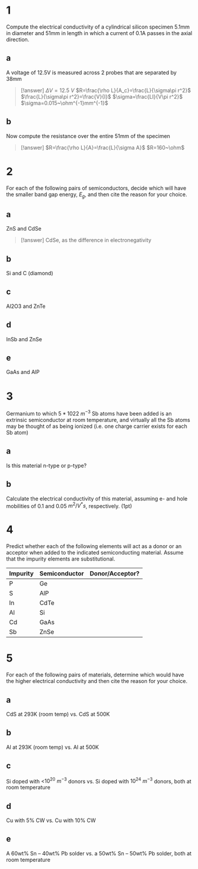# 1

Compute the electrical conductivity of a cylindrical silicon specimen 5.1mm in diameter and 51mm in length in which a current of 0.1A passes in the axial direction.

## a

A voltage of 12.5V is measured across 2 probes that are separated by 38mm

> [!answer]
> $\Delta V=12.5~V$
> $R=\frac{\rho L}{A_c}=\frac{L}{\sigma\pi r^2}$
> $\frac{L}{\sigma\pi r^2}=\frac{V}{I}$
> $\sigma=\frac{LI}{V\pi r^2}$
> $\sigma=0.015~\ohm^{-1}mm^{-1}$

## b

Now compute the resistance over the entire 51mm of the specimen

> [!answer]
> $R=\frac{\rho L}{A}=\frac{L}{\sigma A}$
> $R=160~\ohm$

# 2

For each of the following pairs of semiconductors, decide which will have the smaller band gap energy, $E_g$, and then cite the reason for your choice.

## a

ZnS and CdSe

> [!answer]
> CdSe, as the difference in electronegativity

## b

Si and C (diamond)

## c

Al2O3 and ZnTe

## d

InSb and ZnSe

## e

GaAs and AlP

# 3

Germanium to which $5*1022~m^{-3}$ Sb atoms have been added is an extrinsic semiconductor at room temperature, and virtually all the Sb atoms may be thought of as being ionized (i.e. one charge carrier exists for each Sb atom)

## a

Is this material n-type or p-type?

## b

Calculate the electrical conductivity of this material, assuming e- and hole mobilities of 0.1 and 0.05 $m^2/V^*s$, respectively. (1pt)

# 4

Predict whether each of the following elements will act as a donor or an acceptor when added to the indicated semiconducting material. Assume that the impurity elements are substitutional.

| Impurity | Semiconductor | Donor/Acceptor? |
| -------- | ------------- | --------------- |
| P        | Ge            |                 |
| S        | AlP           |                 |
| In       | CdTe          |                 |
| Al       | Si            |                 |
| Cd       | GaAs          |                 |
| Sb       | ZnSe          |                 |

# 5

For each of the following pairs of materials, determine which would have the higher electrical conductivity and then cite the reason for your choice.

## a

CdS at 293K (room temp) vs. CdS at 500K  

## b

Al at 293K (room temp) vs. Al at 500K  

## c

Si doped with <$10^{20}~ m^{-3}$ donors vs. Si doped with $10^{24}~ m^{-3}$ donors, both at room temperature

## d

Cu with 5% CW vs. Cu with 10% CW  

## e

A 60wt% Sn – 40wt% Pb solder vs. a 50wt% Sn – 50wt% Pb solder, both at room temperature